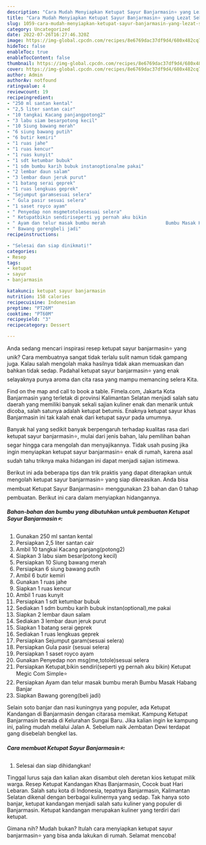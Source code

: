 ```yaml
---
description: "Cara Mudah Menyiapkan Ketupat Sayur Banjarmasin⭐ yang Lezat Sekali"
title: "Cara Mudah Menyiapkan Ketupat Sayur Banjarmasin⭐ yang Lezat Sekali"
slug: 1059-cara-mudah-menyiapkan-ketupat-sayur-banjarmasin-yang-lezat-sekali
category: Uncategorized
date: 2022-07-26T16:27:46.320Z
image: https://img-global.cpcdn.com/recipes/8e6769dac37df9d4/680x482cq70/ketupat-sayur-banjarmasin-foto-resep-utama.jpg
hideToc: false
enableToc: true
enableTocContent: false
thumbnail: https://img-global.cpcdn.com/recipes/8e6769dac37df9d4/680x482cq70/ketupat-sayur-banjarmasin-foto-resep-utama.jpg
cover: https://img-global.cpcdn.com/recipes/8e6769dac37df9d4/680x482cq70/ketupat-sayur-banjarmasin-foto-resep-utama.jpg
author: Admin
authorAv: notfound
ratingvalue: 4
reviewcount: 19
recipeingredient:
- "250 ml santan kental"
- "2,5 liter santan cair"
- "10 tangkai Kacang panjangpotong2"
- "3 labu siam besarpotong kecil"
- "10 Siung bawang merah"
- "6 siung bawang putih"
- "6 butir kemiri"
- "1 ruas jahe"
- "1 ruas kencur"
- "1 ruas kunyit"
- "1 sdt ketumbar bubuk"
- "1 sdm bumbu karih bubuk instanoptionalme pakai"
- "2 lembar daun salam"
- "3 lembar daun jeruk purut"
- "1 batang serai geprek"
- "1 ruas lengkuas geprek"
- "Sejumput garamsesuai selera"
- " Gula pasir sesuai selera"
- "1 saset royco ayam"
- " Penyedap non msgmetotolesesuai selera"
- " Ketupatbikin sendiriseperti yg pernah aku bikin                      Ketupat Megic Com Simple"
- " Ayam dan telur masak bumbu merah                      Bumbu Masak Habang Banjar"
- " Bawang gorengbeli jadi"
recipeinstructions:

- "Selesai dan siap dinikmati!"
categories:
- Resep
tags:
- ketupat
- sayur
- banjarmasin

katakunci: ketupat sayur banjarmasin 
nutrition: 158 calories
recipecuisine: Indonesian
preptime: "PT26M"
cooktime: "PT60M"
recipeyield: "3"
recipecategory: Dessert

---
```





Anda sedang mencari inspirasi resep ketupat sayur banjarmasin⭐ yang unik? Cara membuatnya sangat tidak terlalu sulit namun tidak gampang juga. Kalau salah mengolah maka hasilnya tidak akan memuaskan dan bahkan tidak sedap. Padahal ketupat sayur banjarmasin⭐ yang enak selayaknya punya aroma dan cita rasa yang mampu memancing selera Kita.





Find on the map and call to book a table. Fimela.com, Jakarta Kota Banjarmasin yang terletak di provinsi Kalimantan Selatan menjadi salah satu daerah yang memiliki banyak sekali sajian kuliner enak dan menarik untuk dicoba, salah satunya adalah ketupat betumis. Enaknya ketupat sayur khas Banjarmasin ini tak kalah enak dari ketupat sayur pada umumnya.

Banyak hal yang sedikit banyak berpengaruh terhadap kualitas rasa dari ketupat sayur banjarmasin⭐, mulai dari jenis bahan, lalu pemilihan bahan segar hingga cara mengolah dan menyajikannya. Tidak usah pusing jika ingin menyiapkan ketupat sayur banjarmasin⭐ enak di rumah, karena asal sudah tahu triknya maka hidangan ini dapat menjadi sajian istimewa.






Berikut ini ada beberapa tips dan trik praktis yang dapat diterapkan untuk mengolah ketupat sayur banjarmasin⭐ yang siap dikreasikan. Anda bisa membuat Ketupat Sayur Banjarmasin⭐ menggunakan 23 bahan dan 0 tahap pembuatan. Berikut ini cara dalam menyiapkan hidangannya.

<!--inarticleads1-->

##### Bahan-bahan dan bumbu yang dibutuhkan untuk pembuatan Ketupat Sayur Banjarmasin⭐:

1. Gunakan 250 ml santan kental
1. Persiapkan 2,5 liter santan cair
1. Ambil 10 tangkai Kacang panjang(potong2)
1. Siapkan 3 labu siam besar(potong kecil)
1. Persiapkan 10 Siung bawang merah
1. Persiapkan 6 siung bawang putih
1. Ambil 6 butir kemiri
1. Gunakan 1 ruas jahe
1. Siapkan 1 ruas kencur
1. Ambil 1 ruas kunyit
1. Persiapkan 1 sdt ketumbar bubuk
1. Sediakan 1 sdm bumbu karih bubuk instan(optional),me pakai
1. Siapkan 2 lembar daun salam
1. Sediakan 3 lembar daun jeruk purut
1. Siapkan 1 batang serai geprek
1. Sediakan 1 ruas lengkuas geprek
1. Persiapkan Sejumput garam(sesuai selera)
1. Persiapkan  Gula pasir (sesuai selera)
1. Persiapkan 1 saset royco ayam
1. Gunakan  Penyedap non msg(me,totole)sesuai selera
1. Persiapkan  Ketupat,bikin sendiri(seperti yg pernah aku bikin)                      Ketupat Megic Com Simple⭐
1. Persiapkan  Ayam dan telur masak bumbu merah                      Bumbu Masak Habang Banjar
1. Siapkan  Bawang goreng(beli jadi)


Selain soto banjar dan nasi kuningnya yang populer, ada Ketupat Kandangan di Banjarmasin dengan citarasa memikat. Kampung Ketupat Banjarmasin berada di Kelurahan Sungai Baru. Jika kalian ingin ke kampung ini, paling mudah melalui Jalan A. Sebelum naik Jembatan Dewi terdapat gang disebelah bengkel las. 

<!--inarticleads2-->

##### Cara membuat Ketupat Sayur Banjarmasin⭐:


1. Selesai dan siap dihidangkan!

Tinggal lurus saja dan kalian akan disambut oleh deretan kios ketupat milik warga. Resep Ketupat Kandangan Khas Banjarmasin, Cocok buat Hari Lebaran. Salah satu kota di Indonesia, tepatnya Banjarmasin, Kalimantan Selatan dikenal dengan berbagai kulinernya yang sedap. Tak hanya soto banjar, ketupat kandangan menjadi salah satu kuliner yang populer di Banjarmasin. Ketupat kandangan merupakan kuliner yang terdiri dari ketupat. 

Gimana nih? Mudah bukan? Itulah cara menyiapkan ketupat sayur banjarmasin⭐ yang bisa anda lakukan di rumah. Selamat mencoba!

